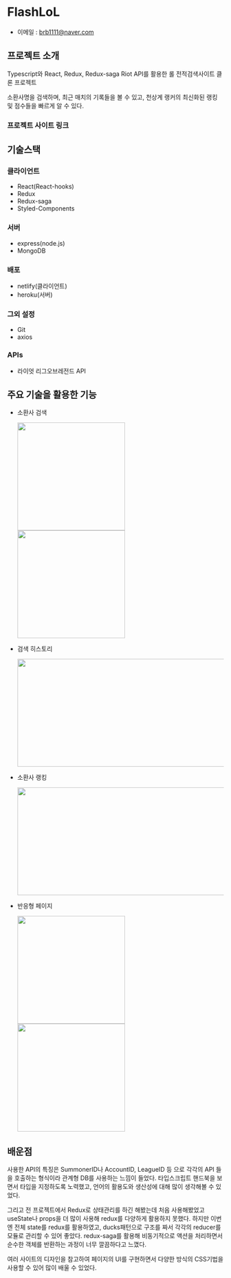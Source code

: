 # FlashLoL

- 이메일 : brb1111@naver.com

## 프로젝트 소개

Typescript와 React, Redux, Redux-saga Riot API를 활용한 롤 전적검색사이트 클론 프로젝트

소환사명을 검색하며, 최근 매치의 기록들을 볼 수 있고, 천상계 랭커의 최신화된 랭킹 및 점수들을 빠르게 알 수 있다.

### 프로젝트 사이트 링크

## 기술스택

### 클라이언트

- React(React-hooks)
- Redux
- Redux-saga
- Styled-Components

### 서버

- express(node.js)
- MongoDB

### 배포

- netlify(클라이언트)
- heroku(서버)

### 그외 설정

- Git
- axios

### APIs

- 라이엇 리그오브레전드 API

## 주요 기술을 활용한 기능

- 소환사 검색

  <img src="https://user-images.githubusercontent.com/48953435/128624660-1e8227ea-2bce-4c84-9ca2-a4480cc9b5f0.gif" width="250" height="250"/>
  <img src="https://user-images.githubusercontent.com/48953435/128624678-f3492dfd-12a2-4738-a680-e4e96df2687b.gif" width="250" height="250"/>

- 검색 히스토리

    <img src="https://user-images.githubusercontent.com/48953435/128624774-d936a9fd-13c8-4ce0-b5ad-72e39f8f1b04.gif" width="500" height="250"/>

- 소환사 랭킹

  <img src="https://user-images.githubusercontent.com/48953435/128624817-5253a20b-0842-4132-a1e0-bf6137aadf7c.gif" width="500" height="250"/>

- 반응형 페이지

  <img src="https://user-images.githubusercontent.com/48953435/128624876-90c17538-08d1-4979-b96a-c9f40ac682d7.gif" width="250" height="250"/>
  <img src="https://user-images.githubusercontent.com/48953435/128624912-263b07d5-5a56-4496-a8b0-d8e1cf8f7a82.gif" width="250" height="250"/>

## 배운점

사용한 API의 특징은 SummonerID나 AccountID, LeagueID 등 으로 각각의 API 들을 호출하는 형식이라 관계형 DB를 사용하는 느낌이 들었다.
타입스크립트 핸드북을 보면서 타입을 지정하도록 노력했고, 언어의 활용도와 생산성에 대해 많이 생각해볼 수 있었다.

그리고 전 프로젝트에서 Redux로 상태관리를 하긴 해봤는데 처음 사용해봤었고 useState나 props을 더 많이 사용해 redux를 다양하게 활용하지 못했다. 하지만 이번엔 전체 state를 redux를 활용하였고, ducks패턴으로 구조를 짜서 각각의 reducer를 모듈로 관리할 수 있어 좋았다.
redux-saga를 활용해 비동기적으로 액션을 처리하면서 순수한 객체를 반환하는 과정이 너무 깔끔하다고 느꼈다.

여러 사이트의 디자인을 참고하여 페이지의 UI를 구현하면서 다양한 방식의 CSS기법을 사용할 수 있어 많이 배울 수 있었다.
